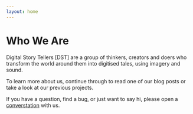 ```yaml
---
layout: home
---
```

# Who We Are

Digital Story Tellers [DST] are a group of thinkers, creators and doers who transform the world around them into digitised tales, using imagery and sound.

To learn more about us, continue through to read one of our blog posts or take a look at our previous projects.

If you have a question, find a bug, or just want to say hi, please open a [converstation](https://github.com/TaylanTatli/Halve/issues/new) with us.
